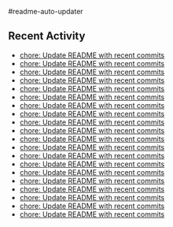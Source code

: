 #readme-auto-updater

## Recent Activity
<!-- LATEST_COMMITS:START -->
- [chore: Update README with recent commits](https://github.com/NEO1717/readme-auto-updater/commit/7e29eb559629b3de86110df323e4c8a15d85b2cc)
- [chore: Update README with recent commits](https://github.com/NEO1717/readme-auto-updater/commit/e8ac76ce07c9ba826ec399e82d21f36ef702c900)
- [chore: Update README with recent commits](https://github.com/NEO1717/readme-auto-updater/commit/2df33f548edcb3f4d1d8a61f53245960c382aeee)
- [chore: Update README with recent commits](https://github.com/NEO1717/readme-auto-updater/commit/5d87079d7ffc1f4fcf46bdebdb286164cac47aa9)
- [chore: Update README with recent commits](https://github.com/NEO1717/readme-auto-updater/commit/c021e73f72207f7ea7231db8bc6a4029de7b7f52)
- [chore: Update README with recent commits](https://github.com/NEO1717/readme-auto-updater/commit/3ceeb2d15b0a034c96f04a1d31812fa54eb7e764)
- [chore: Update README with recent commits](https://github.com/NEO1717/readme-auto-updater/commit/c7649beb7990f755566b14efda02d555bd453019)
- [chore: Update README with recent commits](https://github.com/NEO1717/readme-auto-updater/commit/79222388a9c5a540b8991a0610d56b0635d04561)
- [chore: Update README with recent commits](https://github.com/NEO1717/readme-auto-updater/commit/26500ef257a3423bff15bea963b3a7382ab38f82)
- [chore: Update README with recent commits](https://github.com/NEO1717/readme-auto-updater/commit/379efe4f46b39de33b62d14b83a429158728d02e)
- [chore: Update README with recent commits](https://github.com/NEO1717/readme-auto-updater/commit/71707b5b7fc5bd7f21f89fe0fec9d7f03b6cd740)
- [chore: Update README with recent commits](https://github.com/NEO1717/readme-auto-updater/commit/508bf5416f6b17715b69b4d25fe2e9471be3a974)
- [chore: Update README with recent commits](https://github.com/NEO1717/readme-auto-updater/commit/3861710afd62763121277bac6632e81bccb99772)
- [chore: Update README with recent commits](https://github.com/NEO1717/readme-auto-updater/commit/572bc1a6e3a254fa8ebe2530fef6e8bf9bfca535)
- [chore: Update README with recent commits](https://github.com/NEO1717/readme-auto-updater/commit/0c73dd3cd9436775b0ef7ee4514c6cae801ac9f4)
- [chore: Update README with recent commits](https://github.com/NEO1717/readme-auto-updater/commit/e1a456f37d5009d1abb3b9cd92897122ba8e8456)
- [chore: Update README with recent commits](https://github.com/NEO1717/readme-auto-updater/commit/ee28ce645ebb76ae609e92945889418433d61afd)
- [chore: Update README with recent commits](https://github.com/NEO1717/readme-auto-updater/commit/13de8120f41427690fc3ab68cde4936597057b63)
- [chore: Update README with recent commits](https://github.com/NEO1717/readme-auto-updater/commit/84bf5c73e45f4808278e4ac8b1b70629f0ef6044)
- [chore: Update README with recent commits](https://github.com/NEO1717/readme-auto-updater/commit/6f8227b9d8afcddbb3175ac5e4a35352a6e4ad5a)
<!-- LATEST_COMMITS:END -->

